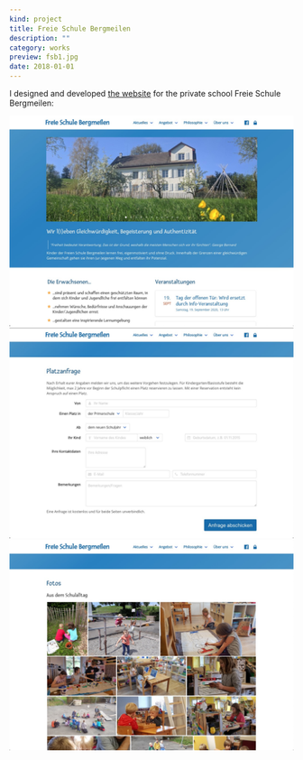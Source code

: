 ```yaml
---
kind: project
title: Freie Schule Bergmeilen 
description: ""
category: works
preview: fsb1.jpg
date: 2018-01-01
---
```

I designed and developed 
[the website](https://www.freie-schule-bergmeilen.ch/)
 for the private school Freie Schule Bergmeilen:
                                
![](fsb1.jpg)
![](fsb2.jpg)
![](fsb3.jpg)



